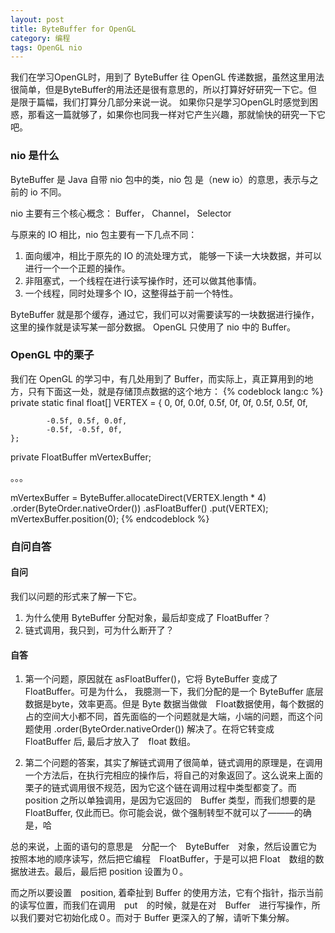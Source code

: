 ```yaml
---
layout: post
title: ByteBuffer for OpenGL
category: 编程
tags: OpenGL nio
---
```


我们在学习OpenGL时，用到了 ByteBuffer 往 OpenGL 传递数据，虽然这里用法很简单，但是ByteBuffer的用法还是很有意思的，所以打算好好研究一下它。但是限于篇幅，我们打算分几部分来说一说。
如果你只是学习OpenGL时感觉到困惑，那看这一篇就够了，如果你也同我一样对它产生兴趣，那就愉快的研究一下它吧。

### nio 是什么
ByteBuffer 是 Java 自带 nio 包中的类，nio 包 是（new io）的意思，表示与之前的 io 不同。

nio 主要有三个核心概念： Buffer， Channel， Selector

与原来的 IO 相比，nio 包主要有一下几点不同：

1. 面向缓冲，相比于原先的 IO 的流处理方式， 能够一下读一大块数据，并可以进行一个一个正题的操作。
2. 非阻塞式，一个线程在进行读写操作时，还可以做其他事情。
3. 一个线程，同时处理多个 IO，这整得益于前一个特性。

ByteBuffer 就是那个缓存，通过它，我们可以对需要读写的一块数据进行操作，这里的操作就是读写某一部分数据。
OpenGL 只使用了 nio 中的 Buffer。

### OpenGL 中的栗子

我们在 OpenGL 的学习中，有几处用到了 Buffer，而实际上，真正算用到的地方，只有下面这一处，就是存储顶点数据的这个地方：
{% codeblock lang:c %}
private static final float[] VERTEX = {
            0, 0f, 0.0f,
            0.5f, 0f, 0f,
            0.5f, 0.5f, 0f,

            -0.5f, 0.5f, 0.0f,
            -0.5f, -0.5f, 0f,
    };
private FloatBuffer mVertexBuffer;

。。。

mVertexBuffer = ByteBuffer.allocateDirect(VERTEX.length * 4)
    .order(ByteOrder.nativeOrder())
    .asFloatBuffer()
    .put(VERTEX);
mVertexBuffer.position(0);
{% endcodeblock %}

### 自问自答

#### 自问
我们以问题的形式来了解一下它。

1. 为什么使用 ByteBuffer 分配对象，最后却变成了 FloatBuffer？
2. 链式调用，我只到，可为什么断开了？

#### 自答

1. 第一个问题，原因就在 asFloatBuffer()，它将 ByteBuffer 变成了 FloatBuffer。可是为什么， 我臆测一下，我们分配的是一个 ByteBuffer 底层数据是byte，效率更高。但是 Byte 数据当做做　Float数据使用，每个数据的占的空间大小都不同，首先面临的一个问题就是大端，小端的问题，而这个问题使用  .order(ByteOrder.nativeOrder())  解决了。在将它转变成　FloatBuffer 后, 最后才放入了　float 数组。

2. 第二个问题的答案，其实了解链式调用了很简单，链式调用的原理是，在调用一个方法后，在执行完相应的操作后，将自己的对象返回了。这么说来上面的栗子的链式调用很不规范，因为它这个链在调用过程中类型都变了。而　position 之所以单独调用，是因为它返回的　Buffer 类型，而我们想要的是　FloatBuffer, 仅此而已。你可能会说，做个强制转型不就可以了———的确是，哈

总的来说，上面的语句的意思是　分配一个　ByteBuffer　对象，然后设置它为按照本地的顺序读写，然后把它编程　FloatBuffer，于是可以把 Float　数组的数据放进去。最后，最后把 position 设置为０。　　

而之所以要设置　position, 着牵扯到 Buffer 的使用方法，它有个指针，指示当前的读写位置，而我们在调用　put　的时候，就是在对　Buffer　进行写操作，所以我们要对它初始化成０。而对于 Buffer 更深入的了解，请听下集分解。
